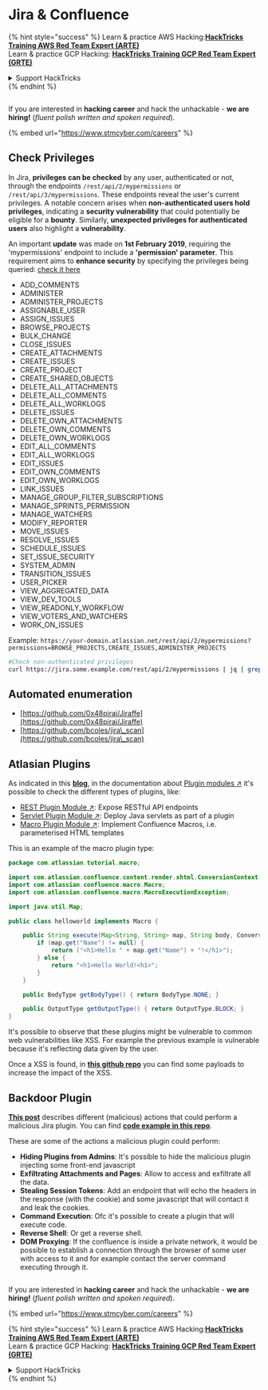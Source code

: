 # Jira & Confluence

{% hint style="success" %}
Learn & practice AWS Hacking:<img src="../../.gitbook/assets/arte.png" alt="" data-size="line">[**HackTricks Training AWS Red Team Expert (ARTE)**](https://training.hacktricks.xyz/courses/arte)<img src="../../.gitbook/assets/arte.png" alt="" data-size="line">\
Learn & practice GCP Hacking: <img src="../../.gitbook/assets/grte.png" alt="" data-size="line">[**HackTricks Training GCP Red Team Expert (GRTE)**<img src="../../.gitbook/assets/grte.png" alt="" data-size="line">](https://training.hacktricks.xyz/courses/grte)

<details>

<summary>Support HackTricks</summary>

* Check the [**subscription plans**](https://github.com/sponsors/carlospolop)!
* **Join the** 💬 [**Discord group**](https://discord.gg/hRep4RUj7f) or the [**telegram group**](https://t.me/peass) or **follow** us on **Twitter** 🐦 [**@hacktricks\_live**](https://twitter.com/hacktricks\_live)**.**
* **Share hacking tricks by submitting PRs to the** [**HackTricks**](https://github.com/carlospolop/hacktricks) and [**HackTricks Cloud**](https://github.com/carlospolop/hacktricks-cloud) github repos.

</details>
{% endhint %}

<figure><img src="../../.gitbook/assets/image (1) (1) (1) (1) (1) (1) (1) (1) (1) (1) (1).png" alt=""><figcaption></figcaption></figure>

If you are interested in **hacking career** and hack the unhackable - **we are hiring!** (_fluent polish written and spoken required_).

{% embed url="https://www.stmcyber.com/careers" %}

## Check Privileges

In Jira, **privileges can be checked** by any user, authenticated or not, through the endpoints `/rest/api/2/mypermissions` or `/rest/api/3/mypermissions`. These endpoints reveal the user's current privileges. A notable concern arises when **non-authenticated users hold privileges**, indicating a **security vulnerability** that could potentially be eligible for a **bounty**. Similarly, **unexpected privileges for authenticated users** also highlight a **vulnerability**.

An important **update** was made on **1st February 2019**, requiring the 'mypermissions' endpoint to include a **'permission' parameter**. This requirement aims to **enhance security** by specifying the privileges being queried: [check it here](https://developer.atlassian.com/cloud/jira/platform/change-notice-get-my-permissions-requires-permissions-query-parameter/#change-notice---get-my-permissions-resource-will-require-a-permissions-query-parameter)

* ADD\_COMMENTS
* ADMINISTER
* ADMINISTER\_PROJECTS
* ASSIGNABLE\_USER
* ASSIGN\_ISSUES
* BROWSE\_PROJECTS
* BULK\_CHANGE
* CLOSE\_ISSUES
* CREATE\_ATTACHMENTS
* CREATE\_ISSUES
* CREATE\_PROJECT
* CREATE\_SHARED\_OBJECTS
* DELETE\_ALL\_ATTACHMENTS
* DELETE\_ALL\_COMMENTS
* DELETE\_ALL\_WORKLOGS
* DELETE\_ISSUES
* DELETE\_OWN\_ATTACHMENTS
* DELETE\_OWN\_COMMENTS
* DELETE\_OWN\_WORKLOGS
* EDIT\_ALL\_COMMENTS
* EDIT\_ALL\_WORKLOGS
* EDIT\_ISSUES
* EDIT\_OWN\_COMMENTS
* EDIT\_OWN\_WORKLOGS
* LINK\_ISSUES
* MANAGE\_GROUP\_FILTER\_SUBSCRIPTIONS
* MANAGE\_SPRINTS\_PERMISSION
* MANAGE\_WATCHERS
* MODIFY\_REPORTER
* MOVE\_ISSUES
* RESOLVE\_ISSUES
* SCHEDULE\_ISSUES
* SET\_ISSUE\_SECURITY
* SYSTEM\_ADMIN
* TRANSITION\_ISSUES
* USER\_PICKER
* VIEW\_AGGREGATED\_DATA
* VIEW\_DEV\_TOOLS
* VIEW\_READONLY\_WORKFLOW
* VIEW\_VOTERS\_AND\_WATCHERS
* WORK\_ON\_ISSUES

Example: `https://your-domain.atlassian.net/rest/api/2/mypermissions?permissions=BROWSE_PROJECTS,CREATE_ISSUES,ADMINISTER_PROJECTS`

```bash
#Check non-authenticated privileges
curl https://jira.some.example.com/rest/api/2/mypermissions | jq | grep -iB6 '"havePermission": true'
```

## Automated enumeration

* [https://github.com/0x48piraj/Jiraffe](https://github.com/0x48piraj/Jiraffe)
* [https://github.com/bcoles/jira\_scan](https://github.com/bcoles/jira\_scan)

## Atlasian Plugins

As indicated in this [**blog**](https://cyllective.com/blog/posts/atlassian-audit-plugins), in the documentation about [Plugin modules ↗](https://developer.atlassian.com/server/framework/atlassian-sdk/plugin-modules/) it's possible to check the different types of plugins, like:

* [REST Plugin Module ↗](https://developer.atlassian.com/server/framework/atlassian-sdk/rest-plugin-module): Expose RESTful API endpoints
* [Servlet Plugin Module ↗](https://developer.atlassian.com/server/framework/atlassian-sdk/servlet-plugin-module/): Deploy Java servlets as part of a plugin
* [Macro Plugin Module ↗](https://developer.atlassian.com/server/confluence/macro-module/): Implement Confluence Macros, i.e. parameterised HTML templates

This is an example of the macro plugin type:

```java
package com.atlassian.tutorial.macro;

import com.atlassian.confluence.content.render.xhtml.ConversionContext;
import com.atlassian.confluence.macro.Macro;
import com.atlassian.confluence.macro.MacroExecutionException;

import java.util.Map;

public class helloworld implements Macro {

    public String execute(Map<String, String> map, String body, ConversionContext conversionContext) throws MacroExecutionException {
        if (map.get("Name") != null) {
            return ("<h1>Hello " + map.get("Name") + "!</h1>");
        } else {
            return "<h1>Hello World!<h1>";
        }
    }

    public BodyType getBodyType() { return BodyType.NONE; }

    public OutputType getOutputType() { return OutputType.BLOCK; }
}
```

It's possible to observe that these plugins might be vulnerable to common web vulnerabilities like XSS. For example the previous example is vulnerable because it's reflecting data given by the user.&#x20;

Once a XSS is found, in [**this github repo**](https://github.com/cyllective/XSS-Payloads/tree/main/Confluence) you can find some payloads to increase the impact of the XSS.

## Backdoor Plugin

[**This post**](https://cyllective.com/blog/posts/atlassian-malicious-plugin) describes different (malicious) actions that could perform a malicious Jira plugin. You can find [**code example in this repo**](https://github.com/cyllective/malfluence).

These are some of the actions a malicious plugin could perform:

* **Hiding Plugins from Admins**: It's possible to hide the malicious plugin injecting some front-end javascript
* **Exfiltrating Attachments and Pages**: Allow to access and exfiltrate all the data.
* **Stealing Session Tokens**: Add an endpoint that will echo the headers in the response (with the cookie) and some javascript that will contact it and leak the cookies.
* **Command Execution**: Ofc it's possible to create a plugin that will execute code.
* **Reverse Shell**: Or get a reverse shell.
* **DOM Proxying**: If the confluence is inside a private network, it would be possible to establish a connection through the browser of some user with access to it and for example contact the server command executing through it.



<figure><img src="../../.gitbook/assets/image (1) (1) (1) (1) (1) (1) (1) (1) (1) (1) (1).png" alt=""><figcaption></figcaption></figure>

If you are interested in **hacking career** and hack the unhackable - **we are hiring!** (_fluent polish written and spoken required_).

{% embed url="https://www.stmcyber.com/careers" %}

{% hint style="success" %}
Learn & practice AWS Hacking:<img src="../../.gitbook/assets/arte.png" alt="" data-size="line">[**HackTricks Training AWS Red Team Expert (ARTE)**](https://training.hacktricks.xyz/courses/arte)<img src="../../.gitbook/assets/arte.png" alt="" data-size="line">\
Learn & practice GCP Hacking: <img src="../../.gitbook/assets/grte.png" alt="" data-size="line">[**HackTricks Training GCP Red Team Expert (GRTE)**<img src="../../.gitbook/assets/grte.png" alt="" data-size="line">](https://training.hacktricks.xyz/courses/grte)

<details>

<summary>Support HackTricks</summary>

* Check the [**subscription plans**](https://github.com/sponsors/carlospolop)!
* **Join the** 💬 [**Discord group**](https://discord.gg/hRep4RUj7f) or the [**telegram group**](https://t.me/peass) or **follow** us on **Twitter** 🐦 [**@hacktricks\_live**](https://twitter.com/hacktricks\_live)**.**
* **Share hacking tricks by submitting PRs to the** [**HackTricks**](https://github.com/carlospolop/hacktricks) and [**HackTricks Cloud**](https://github.com/carlospolop/hacktricks-cloud) github repos.

</details>
{% endhint %}
